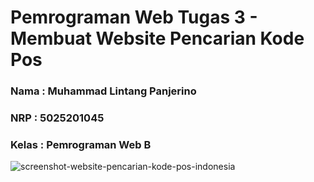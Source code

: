 # Pemrograman Web Tugas 3 - Membuat Website Pencarian Kode Pos

### Nama : Muhammad Lintang Panjerino

### NRP : 5025201045

### Kelas : Pemrograman Web B

![screenshot-website-pencarian-kode-pos-indonesia](https://user-images.githubusercontent.com/90432657/192826102-0ec50234-68df-4683-b122-f8efe81d149b.png)
